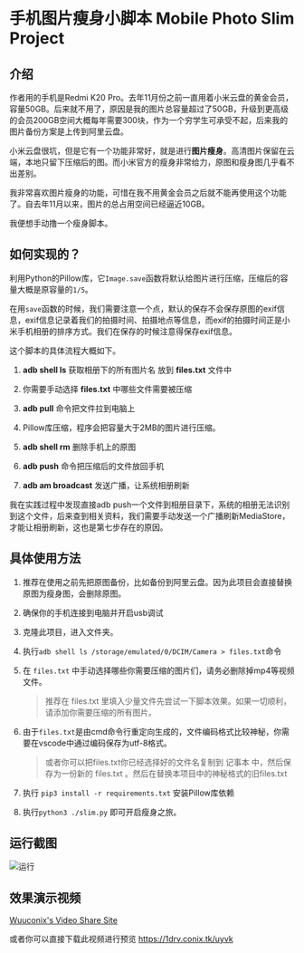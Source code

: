 # 手机图片瘦身小脚本 Mobile Photo Slim Project

## 介绍

作者用的手机是Redmi K20 Pro。去年11月份之前一直用着小米云盘的黄金会员，容量50GB。后来就不用了，原因是我的图片总容量超过了50GB，升级到更高级的会员200GB空间大概每年需要300块，作为一个穷学生可承受不起，后来我的图片备份方案是上传到阿里云盘。

小米云盘很坑，但是它有一个功能非常好，就是进行**图片瘦身**。高清图片保留在云端，本地只留下压缩后的图。而小米官方的瘦身非常给力，原图和瘦身图几乎看不出差别。

我非常喜欢图片瘦身的功能，可惜在我不用黄金会员之后就不能再使用这个功能了。自去年11月以来，图片的总占用空间已经逼近10GB。

我便想手动撸一个瘦身脚本。

## 如何实现的？

利用Python的Pillow库，它`Image.save`函数将默认给图片进行压缩，压缩后的容量大概是原容量的`1/5`。

在用`save`函数的时候，我们需要注意一个点，默认的保存不会保存原图的exif信息，exif信息记录着我们的拍摄时间、拍摄地点等信息，而exif的拍摄时间正是小米手机相册的排序方式。我们在保存的时候注意得保存exif信息。

这个脚本的具体流程大概如下。

1.  **adb shell ls** 获取相册下的所有图片名 放到 **files.txt** 文件中

2.  你需要手动选择 **files.txt** 中哪些文件需要被压缩

3.  **adb pull** 命令把文件拉到电脑上

4.  Pillow库压缩，程序会把容量大于2MB的图片进行压缩。

5.  **adb shell rm** 删除手机上的原图

6.  **adb push** 命令把压缩后的文件放回手机

7.  **adb am broadcast** 发送广播，让系统相册刷新

我在实践过程中发现直接adb push一个文件到相册目录下，系统的相册无法识别到这个文件，后来查到相关资料，我们需要手动发送一个广播刷新MediaStore，才能让相册刷新，这也是第七步存在的原因。

## 具体使用方法

1. 推荐在使用之前先把原图备份，比如备份到阿里云盘。因为此项目会直接替换原图为瘦身图，会删除原图。

2. 确保你的手机连接到电脑并开启usb调试

3. 克隆此项目，进入文件夹。

4. 执行`adb shell ls /storage/emulated/0/DCIM/Camera > files.txt`命令

5. 在 `files.txt` 中手动选择哪些你需要压缩的图片们，请务必删除掉mp4等视频文件。

   > 推荐在 files.txt 里填入少量文件先尝试一下脚本效果。如果一切顺利，请添加你需要压缩的所有图片。

6. 由于`files.txt`是由cmd命令行重定向生成的，文件编码格式比较神秘，你需要在vscode中通过编码保存为utf-8格式。

   > 或者你可以把files.txt你已经选择好的文件名复制到 记事本 中，然后保存为一份新的 files.txt  。然后在替换本项目中的神秘格式的旧files.txt

7. 执行 `pip3 install -r requirements.txt` 安装Pillow库依赖

8. 执行`python3 ./slim.py`  即可开启瘦身之旅。

## 运行截图

![运行](https://gitee.com/Wuuconix/image_host/raw/master/image-20220308001645895.png)

## 效果演示视频

[Wuuconix's Video Share Site](https://v.conix.tk/?url=https://1drv.conix.tk/uyvk)

或者你可以直接下载此视频进行预览 https://1drv.conix.tk/uyvk